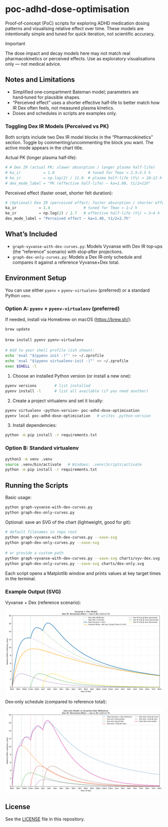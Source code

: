 # poc-adhd-dose-optimisation

Proof‑of‑concept (PoC) scripts for exploring ADHD medication dosing patterns and visualising relative effect over time. These models are intentionally simple and tuned for quick iteration, not scientific accuracy.

> [!IMPORTANT]
> The dose impact and decay models here may not match real pharmacokinetics or perceived effects. Use as exploratory visualisations only — not medical advice.

## Notes and Limitations

- Simplified one‑compartment Bateman model; parameters are hand‑tuned for plausible shapes.
- “Perceived effect” uses a shorter effective half‑life to better match how IR Dex often feels, not measured plasma kinetics.
- Doses and schedules in scripts are examples only.

### Toggling Dex IR Models (Perceived vs PK)

Both scripts include two Dex IR model blocks in the “Pharmacokinetics” section. Toggle by commenting/uncommenting the block you want. The active mode appears in the chart title.

Actual PK (longer plasma half‑life):

```python
# # Dex IR (actual PK; slower absorption / longer plasma half-life)
# ka_ir          = 1.0               # tuned for Tmax ≈ 2.5–3.5 h
# ke_ir          = np.log(2) / 11.0  # plasma half-life (t½) ≈ 10–12 h
# dex_mode_label = "PK (effective half-life) — ka=1.00, t1/2=11h"
```

Perceived effect (faster onset, shorter felt duration):

```python
# (Optional) Dex IR (perceived effect; faster absorption / shorter effective half-life)
ka_ir          = 1.4               # tuned for Tmax ≈ 1–2 h
ke_ir          = np.log(2) / 2.7   # effective half-life (t½) ≈ 3–4 h
dex_mode_label = "Perceived effect — ka=1.40, t1/2=2.7h"
```

## What’s Included

- `graph-vyvanse-with-dex-curves.py`: Models Vyvanse with Dex IR top‑ups (the “reference” scenario) with stop‑after projections.
- `graph-dex-only-curves.py`: Models a Dex IR‑only schedule and compares it against a reference Vyvanse+Dex total.

## Environment Setup

You can use either `pyenv` + `pyenv-virtualenv` (preferred) or a standard Python `venv`.

### Option A: `pyenv` + `pyenv-virtualenv` (preferred)

If needed, install via Homebrew on macOS (https://brew.sh/):

```sh
brew update

brew install pyenv pyenv-virtualenv

# Add to your shell profile (zsh shown):
echo 'eval "$(pyenv init -)"' >> ~/.zprofile
echo 'eval "$(pyenv virtualenv-init -)"' >> ~/.zprofile
exec $SHELL -l
```

1) Choose an installed Python version (or install a new one):

```sh
pyenv versions        # list installed
pyenv install -l      # list all available (if you need another)
```

2) Create a project virtualenv and set it locally:

```sh
pyenv virtualenv <python-version> poc-adhd-dose-optimisation
pyenv local poc-adhd-dose-optimisation   # writes .python-version
```

3) Install dependencies:

```sh
python -m pip install -r requirements.txt
```

### Option B: Standard virtualenv

```sh
python3 -m venv .venv
source .venv/bin/activate   # Windows: .venv\Scripts\activate
python -m pip install -r requirements.txt
```

## Running the Scripts

Basic usage:

```sh
python graph-vyvanse-with-dex-curves.py
python graph-dex-only-curves.py
```

Optional: save an SVG of the chart (lightweight, good for git):

```sh
# default filenames in repo root
python graph-vyvanse-with-dex-curves.py --save-svg
python graph-dex-only-curves.py --save-svg

# or provide a custom path
python graph-vyvanse-with-dex-curves.py --save-svg charts/vyv-dex.svg
python graph-dex-only-curves.py --save-svg charts/dex-only.svg
```

Each script opens a Matplotlib window and prints values at key target times in the terminal.

### Example Output (SVG)

Vyvanse + Dex (reference scenario):

![Vyvanse + Dex reference](graph-vyvanse-with-dex-curves.svg)

Dex‑only schedule (compared to reference total):

![Dex‑only model](graph-dex-only-curves.svg)

## License

See the [LICENSE](LICENSE) file in this repository.
